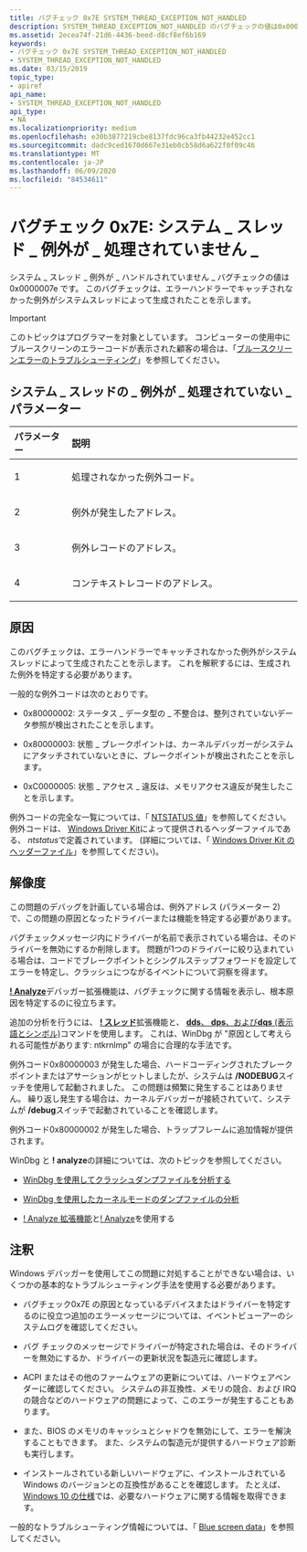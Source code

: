 ```yaml
---
title: バグチェック 0x7E SYSTEM_THREAD_EXCEPTION_NOT_HANDLED
description: SYSTEM_THREAD_EXCEPTION_NOT_HANDLED のバグチェックの値は0x0000007E です。 このバグチェックは、エラーハンドラーでキャッチされなかった例外がシステムスレッドによって生成されたことを示します。
ms.assetid: 2ecea74f-21d6-4436-beed-d8cf8ef6b169
keywords:
- バグチェック 0x7E SYSTEM_THREAD_EXCEPTION_NOT_HANDLED
- SYSTEM_THREAD_EXCEPTION_NOT_HANDLED
ms.date: 03/15/2019
topic_type:
- apiref
api_name:
- SYSTEM_THREAD_EXCEPTION_NOT_HANDLED
api_type:
- NA
ms.localizationpriority: medium
ms.openlocfilehash: e30b3877219cbe8137fdc96ca3fb44232e452cc1
ms.sourcegitcommit: dadc9ced1670d667e31eb0cb58d6a622f0f09c46
ms.translationtype: MT
ms.contentlocale: ja-JP
ms.lasthandoff: 06/09/2020
ms.locfileid: "84534611"
---
```

# <a name="bug-check-0x7e-system_thread_exception_not_handled"></a>バグチェック 0x7E: システム \_ スレッド \_ 例外が \_ 処理されていません \_


システム \_ スレッド \_ 例外が \_ ハンドルされていません \_ バグチェックの値は0x0000007e です。 このバグチェックは、エラーハンドラーでキャッチされなかった例外がシステムスレッドによって生成されたことを示します。

> [!IMPORTANT]
> このトピックはプログラマーを対象としています。 コンピューターの使用中にブルースクリーンのエラーコードが表示された顧客の場合は、「[ブルースクリーンエラーのトラブルシューティング](https://www.windows.com/stopcode)」を参照してください。


## <a name="system_thread_exception_not_handled-parameters"></a>システム \_ スレッドの \_ 例外が \_ 処理されていない \_ パラメーター

<table>
<colgroup>
<col width="20%" />
<col width="80%" />
</colgroup>
<thead>
<tr class="header">
<th align="left">パラメーター</th>
<th align="left">説明</th>
</tr>
</thead>
<tbody>
<tr class="odd">
<td align="left"><p>1</p></td>
<td align="left"><p>処理されなかった例外コード。</p></td>
</tr>
<tr class="even">
<td align="left"><p>2</p></td>
<td align="left"><p>例外が発生したアドレス。</p></td>
</tr>
<tr class="odd">
<td align="left"><p>3</p></td>
<td align="left"><p>例外レコードのアドレス。</p></td>
</tr>
<tr class="even">
<td align="left"><p>4</p></td>
<td align="left"><p>コンテキストレコードのアドレス。</p></td>
</tr>
</tbody>
</table>

<a name="cause"></a>原因
-----

このバグチェックは、エラーハンドラーでキャッチされなかった例外がシステムスレッドによって生成されたことを示します。 これを解釈するには、生成された例外を特定する必要があります。

一般的な例外コードは次のとおりです。

- 0x80000002: ステータス \_ データ型の \_ 不整合は、整列されていないデータ参照が検出されたことを示します。

- 0x80000003: 状態 \_ ブレークポイントは、カーネルデバッガーがシステムにアタッチされていないときに、ブレークポイントが検出されたことを示します。

- 0xC0000005: 状態 \_ アクセス \_ 違反は、メモリアクセス違反が発生したことを示します。

例外コードの完全な一覧については、「 [NTSTATUS 値](https://docs.microsoft.com/openspecs/windows_protocols/ms-erref/596a1078-e883-4972-9bbc-49e60bebca55)」を参照してください。 例外コードは、 [Windows Driver Kit](https://docs.microsoft.com/windows-hardware/drivers/)によって提供されるヘッダーファイルである、 *ntstatus*で定義されています。 (詳細については、「 [Windows Driver Kit のヘッダーファイル](../gettingstarted/header-files-in-the-windows-driver-kit.md)」を参照してください)。 


<a name="resolution"></a>解像度
----------

この問題のデバッグを計画している場合は、例外アドレス (パラメーター 2) で、この問題の原因となったドライバーまたは機能を特定する必要があります。

バグチェックメッセージ内にドライバーが名前で表示されている場合は、そのドライバーを無効にするか削除します。 問題が1つのドライバーに絞り込まれている場合は、コードでブレークポイントとシングルステップフォワードを設定してエラーを特定し、クラッシュにつながるイベントについて洞察を得ます。

[**! Analyze**](-analyze.md)デバッガー拡張機能は、バグチェックに関する情報を表示し、根本原因を特定するのに役立ちます。 

追加の分析を行うには、 [**! スレッド**](-thread.md)拡張機能と、 [ **dds**、 **dps**、および**dqs** (表示語とシンボル)](dds--dps--dqs--display-words-and-symbols-.md)コマンドを使用します。 これは、WinDbg が "原因として考えられる可能性があります: ntkrnlmp" の場合に合理的な手法です。 

例外コード0x80000003 が発生した場合、ハードコーディングされたブレークポイントまたはアサーションがヒットしましたが、システムは **/NODEBUG**スイッチを使用して起動されました。 この問題は頻繁に発生することはありません。 繰り返し発生する場合は、カーネルデバッガーが接続されていて、システムが **/debug**スイッチで起動されていることを確認します。

例外コード0x80000002 が発生した場合、トラップフレームに追加情報が提供されます。

WinDbg と **! analyze**の詳細については、次のトピックを参照してください。

 - [WinDbg を使用してクラッシュダンプファイルを分析する](crash-dump-files.md)

 - [WinDbg を使用したカーネルモードのダンプファイルの分析](analyzing-a-kernel-mode-dump-file-with-windbg.md)

 - [! Analyze 拡張機能](using-the--analyze-extension.md)と[! Analyze](-analyze.md)を使用する


<a name="remarks"></a>注釈
-------

Windows デバッガーを使用してこの問題に対処することができない場合は、いくつかの基本的なトラブルシューティング手法を使用する必要があります。

-   バグチェック0x7E の原因となっているデバイスまたはドライバーを特定するのに役立つ追加のエラーメッセージについては、イベントビューアーのシステムログを確認してください。

-   バグ チェックのメッセージでドライバーが特定された場合は、そのドライバーを無効にするか、ドライバーの更新状況を製造元に確認します。

-   ACPI またはその他のファームウェアの更新については、ハードウェアベンダーに確認してください。 システムの非互換性、メモリの競合、および IRQ の競合などのハードウェアの問題によって、このエラーが発生することもあります。

-   また、BIOS のメモリのキャッシュとシャドウを無効にして、エラーを解決することもできます。 また、システムの製造元が提供するハードウェア診断も実行します。

-   インストールされている新しいハードウェアに、インストールされている Windows のバージョンとの互換性があることを確認します。 たとえば、 [Windows 10 の仕様](https://www.microsoft.com/windows/windows-10-specifications)では、必要なハードウェアに関する情報を取得できます。

一般的なトラブルシューティング情報については、「 [Blue screen data](blue-screen-data.md)」を参照してください。
